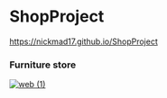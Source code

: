 # ShopProject


https://nickmad17.github.io/ShopProject

### Furniture store

[![web (1)](https://github.com/NickMad17/ShopProject/assets/104986153/65e0ba41-e2e8-4b1f-b335-1480a6568f53)](https://nickmad17.github.io/ShopProject)
